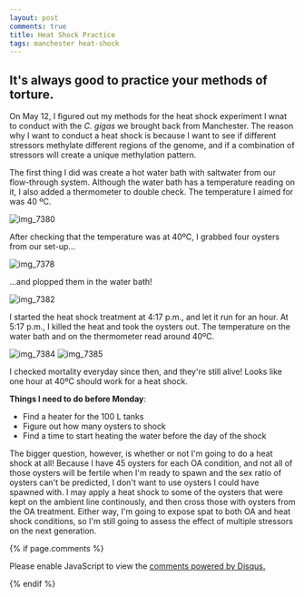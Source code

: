 ```yaml
---
layout: post
comments: true
title: Heat Shock Practice
tags: manchester heat-shock
---
```


## It's always good to practice your methods of torture.

On May 12, I figured out my methods for the heat shock experiment I wnat to conduct with the *C. gigas* we brought back from Manchester. The reason why I want to conduct a heat shock is because I want to see if different stressors methylate different regions of the genome, and if a combination of stressors will create a unique methylation pattern.

The first thing I did was create a hot water bath with saltwater from our flow-through system. Although the water bath has a temperature reading on it, I also added a thermometer to double check. The temperature I aimed for was 40 ºC.

![img_7380](https://cloud.githubusercontent.com/assets/22335838/26213288/567b1f4c-3bad-11e7-9d66-f91b0338d418.JPG)

After checking that the temperature was at 40ºC, I grabbed four oysters from our set-up...

![img_7378](https://cloud.githubusercontent.com/assets/22335838/26213342/84134060-3bad-11e7-819f-5abb1ccf020c.JPG)

...and plopped them in the water bath!

![img_7382](https://cloud.githubusercontent.com/assets/22335838/26213376/a1214b84-3bad-11e7-9d88-af6f0682750e.JPG)

I started the heat shock treatment at 4:17 p.m., and let it run for an hour. At 5:17 p.m., I killed the heat and took the oysters out. The temperature on the water bath and on the thermometer read around 40ºC.

![img_7384](https://cloud.githubusercontent.com/assets/22335838/26213440/e8229830-3bad-11e7-8eee-60e89cc54923.JPG)
![img_7385](https://cloud.githubusercontent.com/assets/22335838/26213441/e825910c-3bad-11e7-9279-9396ef125ea9.JPG)

I checked mortality everyday since then, and they're still alive! Looks like one hour at 40ºC should work for a heat shock.

**Things I need to do before Monday**:
- Find a heater for the 100 L tanks
- Figure out how many oysters to shock
- Find a time to start heating the water before the day of the shock

The bigger question, however, is whether or not I'm going to do a heat shock at all! Because I have 45 oysters for each OA condition, and not all of those oysters will be fertile when I'm ready to spawn and the sex ratio of oysters can't be predicted, I don't want to use oysters I could have spawned with. I may apply a heat shock to some of the oysters that were kept on the ambient line continously, and then cross those with oysters from the OA treatment. Either way, I'm going to expose spat to both OA and heat shock conditions, so I'm still going to assess the effect of multiple stressors on the next generation.

{% if page.comments %}

<div id="disqus_thread"></div>
<script>

/**
*  RECOMMENDED CONFIGURATION VARIABLES: EDIT AND UNCOMMENT THE SECTION BELOW TO INSERT DYNAMIC VALUES FROM YOUR PLATFORM OR CMS.
*  LEARN WHY DEFINING THESE VARIABLES IS IMPORTANT: https://disqus.com/admin/universalcode/#configuration-variables*/
/*
var disqus_config = function () {
this.page.url = PAGE_URL;  // Replace PAGE_URL with your page's canonical URL variable
this.page.identifier = PAGE_IDENTIFIER; // Replace PAGE_IDENTIFIER with your page's unique identifier variable
};
*/
(function() { // DON'T EDIT BELOW THIS LINE
var d = document, s = d.createElement('script');
s.src = 'https://the-responsible-grad-student.disqus.com/embed.js';
s.setAttribute('data-timestamp', +new Date());
(d.head || d.body).appendChild(s);
})();
</script>
<noscript>Please enable JavaScript to view the <a href="https://disqus.com/?ref_noscript">comments powered by Disqus.</a></noscript>

{% endif %}

<script id="dsq-count-scr" src="//the-responsible-grad-student.disqus.com/count.js" async></script>

